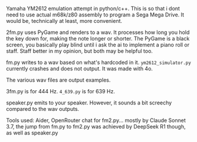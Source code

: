 Yamaha YM2612 emulation attempt in python/c++. This is so that i dont need to use actual m68k/z80 assembly to program a Sega Mega Drive. It would be, technically at least, more convenient.

2fm.py uses PyGame and renders to a wav. It processes how long you hold the key down for, making the note longer or shorter. The PyGame is a black screen, you basically play blind until i ask the ai to implement a piano roll or staff. Staff better in my opinion, but both may be helpful too.

fm.py writes to a wav based on what's hardcoded in it.
`ym2612_simulator.py` currently crashes and does not output. It was made with 4o.

The various wav files are output examples.

3fm.py is for 444 Hz. `4_639.py` is for 639 Hz.

speaker.py emits to your speaker. However, it sounds a bit screechy compared to the wav outputs.

Tools used: Aider, OpenRouter chat for fm2.py... mostly by Claude Sonnet 3.7, the jump from fm.py to fm2.py was achieved by DeepSeek R1 though, as well as speaker.py
